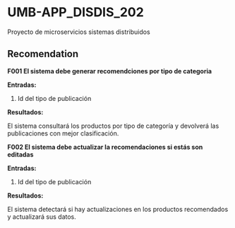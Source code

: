 # UMB-APP_DISDIS_202

Proyecto de microservicios sistemas distribuidos

## Recomendation

**F001 El sistema debe generar recomendciones por tipo de categoria**

**Entradas:**

1. Id del tipo de publicación

**Resultados:**

El sistema consultará los productos por tipo de categoría y devolverá las publicaciones con mejor clasificación.

**F002 El sistema debe actualizar la recomendaciones si estás son editadas**

**Entradas:**

1. Id del tipo de publicación

**Resultados:**

El sistema detectará si hay actualizaciones en los productos recomendados y actualizará sus datos.